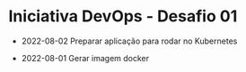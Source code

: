 # Iniciativa DevOps - Desafio 01

* 2022-08-02
Preparar aplicação para rodar no Kubernetes

* 2022-08-01
Gerar imagem docker